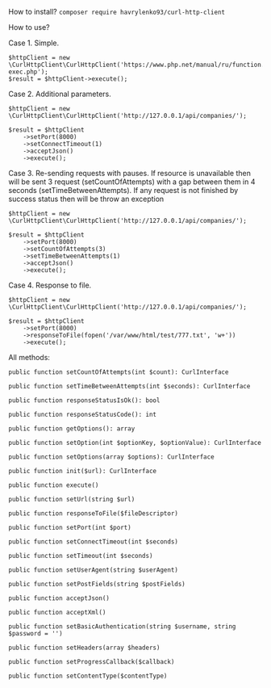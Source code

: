 How to install?
``composer require havrylenko93/curl-http-client``

How to use?

Case 1. Simple.
```
$httpClient = new \CurlHttpClient\CurlHttpClient('https://www.php.net/manual/ru/function.curl-exec.php');
$result = $httpClient->execute();
```
Case 2. Additional parameters.
```
$httpClient = new \CurlHttpClient\CurlHttpClient('http://127.0.0.1/api/companies/');

$result = $httpClient
    ->setPort(8000)
    ->setConnectTimeout(1)
    ->acceptJson()
    ->execute();
```
Case 3. Re-sending requests with pauses.
If resource is unavailable then will be sent 3 request (setCountOfAttempts) 
with a gap between them in 4 seconds (setTimeBetweenAttempts). 
If any request is not finished by success status then will be throw an exception
```
$httpClient = new \CurlHttpClient\CurlHttpClient('http://127.0.0.1/api/companies/');

$result = $httpClient
    ->setPort(8000)
    ->setCountOfAttempts(3)
    ->setTimeBetweenAttempts(1)
    ->acceptJson()
    ->execute();
```
Case 4. Response to file.

```
$httpClient = new \CurlHttpClient\CurlHttpClient('http://127.0.0.1/api/companies/');

$result = $httpClient
    ->setPort(8000)
    ->responseToFile(fopen('/var/www/html/test/777.txt', 'w+'))
    ->execute();
```



All methods:

    public function setCountOfAttempts(int $count): CurlInterface

    public function setTimeBetweenAttempts(int $seconds): CurlInterface

    public function responseStatusIsOk(): bool

    public function responseStatusCode(): int

    public function getOptions(): array
    
    public function setOption(int $optionKey, $optionValue): CurlInterface

    public function setOptions(array $options): CurlInterface

    public function init($url): CurlInterface

    public function execute()

    public function setUrl(string $url)

    public function responseToFile($fileDescriptor)

    public function setPort(int $port)

    public function setConnectTimeout(int $seconds)

    public function setTimeout(int $seconds)

    public function setUserAgent(string $userAgent)

    public function setPostFields(string $postFields)

    public function acceptJson()

    public function acceptXml()

    public function setBasicAuthentication(string $username, string $password = '')

    public function setHeaders(array $headers)

    public function setProgressCallback($callback)

    public function setContentType($contentType)

